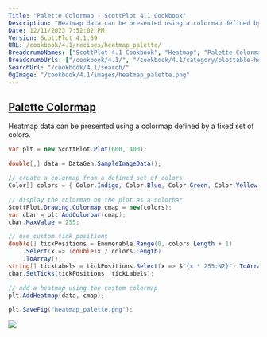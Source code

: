 ```yaml
---
Title: "Palette Colormap - ScottPlot 4.1 Cookbook"
Description: "Heatmap data can be presented using a colormap defined by a fixed set of colors."
Date: 12/11/2023 7:52:02 PM
Version: ScottPlot 4.1.69
URL: /cookbook/4.1/recipes/heatmap_palette/
BreadcrumbNames: ["ScottPlot 4.1 Cookbook", "Heatmap", "Palette Colormap"]
BreadcrumbUrls: ["/cookbook/4.1/", "/cookbook/4.1/category/plottable-heatmap", "/cookbook/4.1/recipes/heatmap_palette/"]
SearchUrl: "/cookbook/4.1/search/"
OgImage: "/cookbook/4.1/images/heatmap_palette.png"
---
```


<h2><a href='/cookbook/4.1/recipes/heatmap_palette/'>Palette Colormap</a></h2>

Heatmap data can be presented using a colormap defined by a fixed set of colors.

```cs
var plt = new ScottPlot.Plot(600, 400);

double[,] data = DataGen.SampleImageData();

// create a colormap from a defined set of colors
Color[] colors = { Color.Indigo, Color.Blue, Color.Green, Color.Yellow, Color.Orange, Color.Red, };

// display the colormap on the plot as a colorbar
ScottPlot.Drawing.Colormap cmap = new(colors);
var cbar = plt.AddColorbar(cmap);
cbar.MaxValue = 255;

// use custom tick positions
double[] tickPositions = Enumerable.Range(0, colors.Length + 1)
    .Select(x => (double)x / colors.Length)
    .ToArray();
string[] tickLabels = tickPositions.Select(x => $"{x * 255:N2}").ToArray();
cbar.SetTicks(tickPositions, tickLabels);

// add a heatmap using the custom colormap
plt.AddHeatmap(data, cmap);

plt.SaveFig("heatmap_palette.png");
```

<img src='../../images/heatmap_palette.png' class='d-block mx-auto my-5' />



